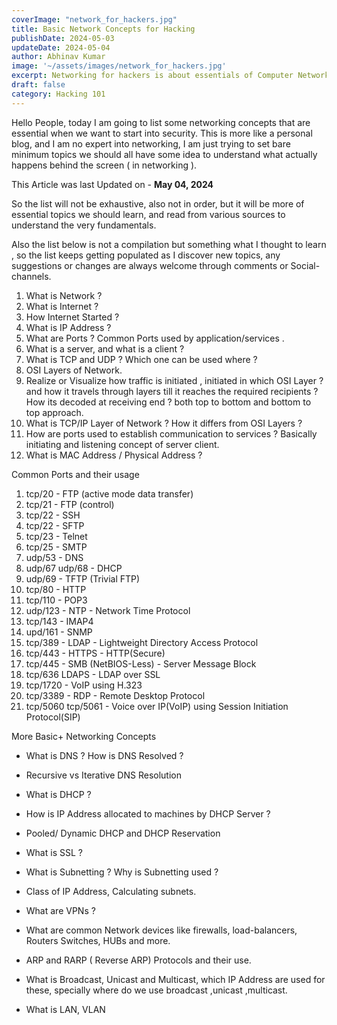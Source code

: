 ```yaml
---
coverImage: "network_for_hackers.jpg"
title: Basic Network Concepts for Hacking
publishDate: 2024-05-03
updateDate: 2024-05-04
author: Abhinav Kumar
image: '~/assets/images/network_for_hackers.jpg'
excerpt: Networking for hackers is about essentials of Computer Network that people in Hacking/security should learn.
draft: false
category: Hacking 101
---
```


Hello People, today I am going to list some networking concepts that are essential when we want to start into security. This is more like a personal blog, and I am no expert into networking, I am just trying to set bare minimum topics we should all have some idea to understand what actually happens behind the screen ( in networking ).

This Article was last Updated on - **May 04, 2024**

So the list will not be exhaustive, also not in order, but it will be more of essential topics we should learn, and read from various sources to understand the very fundamentals.

Also the list below is not a compilation but something what I thought to learn , so the list keeps getting populated as I discover new topics, any suggestions or changes are always welcome through comments or Social-channels.


1. What is Network ?
2. What is Internet ?
3. How Internet Started ?
4. What is IP Address ?
5. What are Ports ? Common Ports used by application/services .
6. What is a server, and what is a client ?
7. What is TCP and UDP ? Which one can be used where ?
8. OSI Layers of Network.
9. Realize or Visualize how traffic is initiated , initiated in which OSI Layer ? and how it travels through layers till it reaches the required recipients ? How its decoded at receiving end ? both top to bottom and bottom to top approach.
10. What is TCP/IP Layer of Network ? How it differs from OSI Layers ?
11. How are ports used to establish communication to services ? Basically initiating and listening concept of server client.
12. What is MAC Address / Physical Address ?

Common Ports and their usage

1. tcp/20 - FTP (active mode data transfer)
2. tcp/21 - FTP (control)
3. tcp/22 - SSH
4. tcp/22 - SFTP
5. tcp/23 - Telnet
6. tcp/25 - SMTP
7. udp/53 - DNS
8. udp/67 udp/68 - DHCP
9. udp/69 - TFTP (Trivial FTP)
10. tcp/80 - HTTP
11. tcp/110 - POP3
12. udp/123 - NTP - Network Time Protocol
13. tcp/143 - IMAP4
14. upd/161 - SNMP
15. tcp/389 - LDAP - Lightweight Directory Access Protocol
16. tcp/443 - HTTPS - HTTP(Secure)
17. tcp/445 - SMB (NetBIOS-Less) - Server Message Block
18. tcp/636 LDAPS - LDAP over SSL
19. tcp/1720 - VoIP using H.323
20. tcp/3389 - RDP - Remote Desktop Protocol
21. tcp/5060 tcp/5061 - Voice over IP(VoIP) using Session Initiation Protocol(SIP)

More Basic+ Networking Concepts

- What is DNS ? How is DNS Resolved ?
- Recursive vs Iterative DNS Resolution
- What is DHCP ?
- How is IP Address allocated to machines by DHCP Server ?
- Pooled/ Dynamic DHCP and DHCP Reservation
- What is SSL ?
- What is Subnetting ? Why is Subnetting used ?
- Class of IP Address, Calculating subnets.
- What are VPNs ?

- What are common Network devices like firewalls, load-balancers, Routers Switches, HUBs and more.
- ARP and RARP ( Reverse ARP) Protocols and their use.
- What is Broadcast, Unicast and Multicast, which IP Address are used for these, specially where do we use broadcast ,unicast ,multicast.
- What is LAN, VLAN
